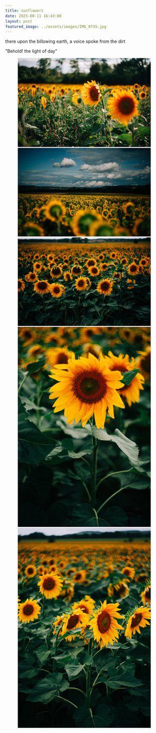 ```yaml
---
title: sunflowers
date: 2023-08-11 16:43:00
layout: post
featured_image: ../assets/images/IMG_0735.jpg
---
```

there upon the billowing earth, a voice spoke from the dirt

"Behold! the light of day"

<figure>
<img src="/assets/images/2023/IMG_0735.jpg" alt="big yellow sunflowers">
<img src="/assets/images/2023/IMG_0617.jpg" alt="sunflower field with rich blue sky">
<img src="/assets/images/2023/IMG_0904.jpg" alt="a field of sunflowers">
<img src="/assets/images/2023/IMG_0947.jpg" alt="a big sunflower">
<img src="/assets/images/2023/IMG_0933.jpg" alt="sunflowers together in summer">
</figure>